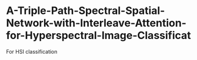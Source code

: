 # A-Triple-Path-Spectral-Spatial-Network-with-Interleave-Attention-for-Hyperspectral-Image-Classificat
For HSI classification
